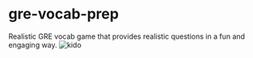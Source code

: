 # gre-vocab-prep
Realistic GRE vocab game that provides realistic questions in a fun and engaging way.
![kido](https://user-images.githubusercontent.com/45444261/66151453-f6576800-e5dc-11e9-9292-2652b2add77a.jpg)
